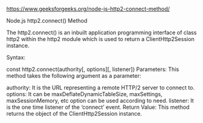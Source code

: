 https://www.geeksforgeeks.org/node-js-http2-connect-method/

Node.js http2.connect() Method

The http2.connect() is an inbuilt application programming interface of class http2 within the http2 module which is used to return a ClientHttp2Session instance.

Syntax:

const http2.connect(authority[, options][, listener])
Parameters: This method takes the following argument as a parameter:

authority: It is the URL representing a remote HTTP/2 server to connect to.
options: It can be maxDeflateDynamicTableSize, maxSettings, maxSessionMemory, etc option can be used according to need.
listener: It is the one time listener of the ‘connect’ event.
Return Value: This method returns the object of the ClientHttp2Session instance.